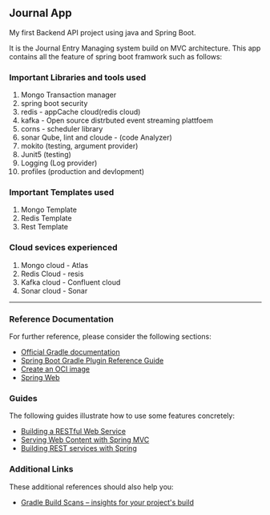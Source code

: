## Journal App
My first Backend API project using java and Spring Boot.

It is the Journal Entry Managing system build on MVC architecture. 
This app contains all the feature of spring boot framwork such as follows:

### Important Libraries and tools used 
1) Mongo Transaction manager
2) spring boot security
4) redis - appCache cloud(redis cloud)
5) kafka - Open source distrbuted event streaming plattfoem
6) corns - scheduler library
7) sonar Qube, lint and cloude - (code Analyzer)
9) mokito (testing, argument provider)
10) Junit5 (testing)
11) Logging (Log provider)
12) profiles (production and devlopment)

### Important Templates used
1) Mongo Template
2) Redis Template
3) Rest Template

### Cloud sevices experienced
1) Mongo cloud - Atlas
2) Redis Cloud - resis
3) Kafka cloud - Confluent cloud
4) Sonar cloud - Sonar

**************************************

### Reference Documentation

For further reference, please consider the following sections:

* [Official Gradle documentation](https://docs.gradle.org)
* [Spring Boot Gradle Plugin Reference Guide](https://docs.spring.io/spring-boot/3.3.2/gradle-plugin)
* [Create an OCI image](https://docs.spring.io/spring-boot/3.3.2/gradle-plugin/packaging-oci-image.html)
* [Spring Web](https://docs.spring.io/spring-boot/docs/3.3.2/reference/htmlsingle/index.html#web)

### Guides

The following guides illustrate how to use some features concretely:

* [Building a RESTful Web Service](https://spring.io/guides/gs/rest-service/)
* [Serving Web Content with Spring MVC](https://spring.io/guides/gs/serving-web-content/)
* [Building REST services with Spring](https://spring.io/guides/tutorials/rest/)

### Additional Links

These additional references should also help you:

* [Gradle Build Scans – insights for your project's build](https://scans.gradle.com#gradle)

